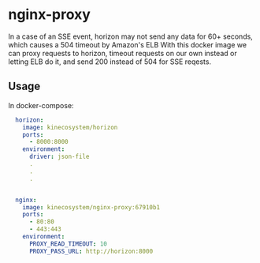 # nginx-proxy

In a case of an SSE event, horizon may not send any data for 60+ seconds, which causes a 504 timeout by Amazon's ELB
With this docker image we can proxy requests to horizon, timeout requests on our own instead or letting ELB do it, and send 200 instead of 504 for SSE reqests.

## Usage

In docker-compose:

```yaml
  horizon:
    image: kinecosystem/horizon
    ports:
      - 8000:8000
    environment:
      driver: json-file
      .
      .
      .


  nginx:
    image: kinecosystem/nginx-proxy:67910b1
    ports:
      - 80:80
      - 443:443
    environment:
      PROXY_READ_TIMEOUT: 10
      PROXY_PASS_URL: http://horizon:8000
```

